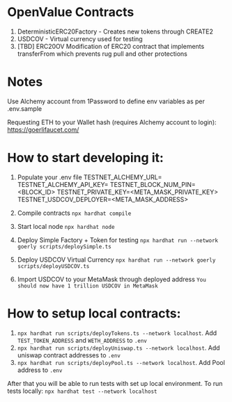 # OpenValue Contracts

1. DeterministicERC20Factory - Creates new tokens through CREATE2
2. USDCOV - Virtual currency used for testing
3. [TBD] ERC20OV Modification of ERC20 contract that implements transferFrom which prevents rug pull and other protections

# Notes

Use Alchemy account from 1Password to define env variables as per .env.sample

Requesting ETH to your Wallet hash (requires Alchemy account to login):
https://goerlifaucet.com/

# How to start developing it:

1. Populate your .env file
   TESTNET_ALCHEMY_URL=<URL>
   TESTNET_ALCHEMY_API_KEY=<KEY>
   TESTNET_BLOCK_NUM_PIN=<BLOCK_ID>
   TESTNET_PRIVATE_KEY=<META_MASK_PRIVATE_KEY>
   TESTNET_USDCOV_DEPLOYER=<META_MASK_ADDRESS>

2. Compile contracts
   `npx hardhat compile`

3. Start local node
   `npx hardhat node`

4. Deploy Simple Factory + Token for testing
   `npx hardhat run --network goerly scripts/deploySimple.ts`

5. Deploy USDCOV Virtual Currency
   `npx hardhat run --network goerly scripts/deployUSDCOV.ts`

6. Import USDCOV to your MetaMask through deployed address
   `You should now have 1 trillion USDCOV in MetaMask`

# How to setup local contracts:

1. ```npx hardhat run scripts/deployTokens.ts --network localhost```. Add ```TEST_TOKEN_ADDRESS``` and ```WETH_ADDRESS``` to ```.env```
2. ```npx hardhat run scripts/deployUniswap.ts --network localhost```. Add uniswap contract addresses to ```.env```
3. ```npx hardhat run scripts/deployPool.ts --network localhost```. Add Pool address to ```.env```

After that you will be able to run tests with set up local environment. To run tests locally: ```npx hardhat test --network localhost```
